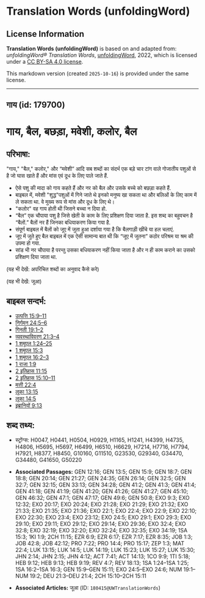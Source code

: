 # Translation Words (unfoldingWord)

## License Information

**Translation Words (unfoldingWord)** is based on and adapted from: _unfoldingWord® Translation Words_, [unfoldingWord](https://unfoldingword.org/utw), 2022, which is licensed under a [CC BY-SA 4.0 license](https://creativecommons.org/licenses/by-sa/4.0/legalcode.en).

This markdown version (created `2025-10-16`) is provided under the same license.



--------------------------------

## गाय (id: 179700)

गाय, बैल, बछड़ा, मवेशी, कलोर, बैल
================================

परिभाषा:
--------

"गाय," "बैल," कलोर," और “मवेशी” आदि सब शब्दों का संदर्भ एक बड़े चार टांग वाले गोजातीय पशुओं से है जो घास खाते हैं और मांस एवं दूध के लिए पाले जाते हैं.

* ऐसे पशु की मादा को गाय कहते हैं और नर को बैल और उसके बच्चे को बछड़ा कहते हैं.
* बाइबल में, मवेशी "शुद्ध"पशुओं में गिने जाते थे इनको मनुष्य खा सकता था और बलिओं के लिए काम में ले सकता था. वे मुख्य रूप से मांस और दूध के लिए थे।
* "कलोर" वह गाय होती थी जिसने बच्चा न दिया हो.
* “बैल” एक चौपाया पशु है जिसे खेती के काम के लिए प्रशिक्षण दिया जाता है. इस शब्द का बहुवचन है “बैलों.” बैलों नर हैं जिनका बधियाकरण किया गया है.
* संपूर्ण बाइबल में बैलों को जूए में जुता हुआ दर्शाया गया है कि बैलगाड़ी खींचे या हल चलाएं.
* जूए में जुते हुए बैल बाइबल में एक ऐसी सामान्य बात थी कि “जूए में जुतना” कठोर परिश्रम या श्रम की उपमा हो गया.
* सांड भी नर चौपाया है परन्तु उसका बधियाकरण नहीं किया जाता है और न ही काम कराने का उसको प्रशिक्षण दिया जाता था.

(यह भी देखें: अपरिचित शब्दों का अनुवाद कैसे करे)

(यह भी देखें: जूआ)

बाइबल सन्दर्भ:
--------------

* [उत्पत्ति 15:9–11](https://ref.ly/Gen15:9-Gen15:11)
* [निर्गमन 24:5–6](https://ref.ly/Exod24:5-Exod24:6)
* [गिनती 19:1–2](https://ref.ly/Num19:1-Num19:2)
* [व्यवस्थाविवरण 21:3–4](https://ref.ly/Deut21:3-Deut21:4)
* [1 शमूएल 1:24–25](https://ref.ly/1Sam0:0)
* [1 शमूएल 15:3](https://ref.ly/1Sam0:0)
* [1 शमूएल 16:2–3](https://ref.ly/1Sam0:0)
* [1 राजा 1:9](https://ref.ly/1Kgs0:0)
* [2 इतिहास 11:15](https://ref.ly/2Chr0:0)
* [2 इतिहास 15:10–11](https://ref.ly/2Chr0:0)
* [मत्ती 22:4](https://ref.ly/Matt22:4)
* [लूका 13:15](https://ref.ly/Luke13:15)
* [लूका 14:5](https://ref.ly/Luke14:5)
* [इब्रानियों 9:13](https://ref.ly/Heb9:13)

शब्द तथ्य:
----------

* स्ट्रोंग्स: H0047, H0441, H0504, H0929, H1165, H1241, H4399, H4735, H4806, H5695, H5697, H6499, H6510, H6629, H7214, H7716, H7794, H7921, H8377, H8450, G10160, G11510, G23530, G29340, G34470, G34480, G41650, G50220

* **Associated Passages:** GEN 12:16; GEN 13:5; GEN 15:9; GEN 18:7; GEN 18:8; GEN 20:14; GEN 21:27; GEN 24:35; GEN 26:14; GEN 32:5; GEN 32:7; GEN 32:15; GEN 33:13; GEN 34:28; GEN 41:2; GEN 41:3; GEN 41:4; GEN 41:18; GEN 41:19; GEN 41:20; GEN 41:26; GEN 41:27; GEN 45:10; GEN 46:32; GEN 47:1; GEN 47:17; GEN 49:6; GEN 50:8; EXO 9:3; EXO 12:32; EXO 20:17; EXO 20:24; EXO 21:28; EXO 21:29; EXO 21:32; EXO 21:33; EXO 21:35; EXO 21:36; EXO 22:1; EXO 22:4; EXO 22:9; EXO 22:10; EXO 22:30; EXO 23:4; EXO 23:12; EXO 24:5; EXO 29:1; EXO 29:3; EXO 29:10; EXO 29:11; EXO 29:12; EXO 29:14; EXO 29:36; EXO 32:4; EXO 32:8; EXO 32:19; EXO 32:20; EXO 32:24; EXO 32:35; EXO 34:19; 1SA 15:3; 1KI 1:9; 2CH 11:15; EZR 6:9; EZR 6:17; EZR 7:17; EZR 8:35; JOB 1:3; JOB 42:8; JOB 42:12; PRO 7:22; PRO 14:4; PRO 15:17; ZEP 1:3; MAT 22:4; LUK 13:15; LUK 14:5; LUK 14:19; LUK 15:23; LUK 15:27; LUK 15:30; JHN 2:14; JHN 2:15; JHN 4:12; ACT 7:41; ACT 14:13; 1CO 9:9; 1TI 5:18; HEB 9:12; HEB 9:13; HEB 9:19; REV 4:7; REV 18:13; 1SA 1:24–1SA 1:25; 1SA 16:2–1SA 16:3; GEN 15:9–GEN 15:11; EXO 24:5–EXO 24:6; NUM 19:1–NUM 19:2; DEU 21:3–DEU 21:4; 2CH 15:10–2CH 15:11
* **Associated Articles:** जूआ (ID: `180415@UWTranslationWords`)

